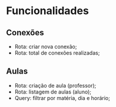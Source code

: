 # Funcionalidades

## Conexões
- Rota: criar nova conexão;
- Rota: total de conexões realizadas;

## Aulas
- Rota: criação de aula (professor);
- Rota: listagem de aulas (aluno);
- Query: filtrar por matéria, dia e horário;